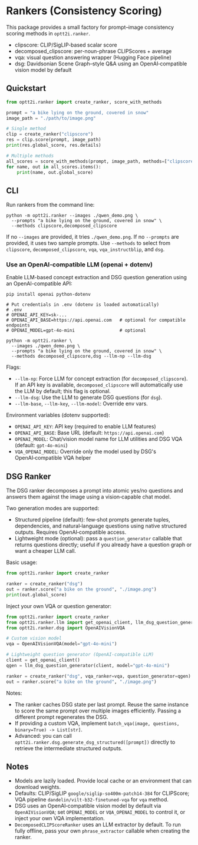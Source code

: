 # Rankers (Consistency Scoring)

This package provides a small factory for prompt–image consistency scoring methods in `optt2i.ranker`.

- clipscore: CLIP/SigLIP-based scalar score
- decomposed_clipscore: per-noun-phrase CLIPScores + average
- vqa: visual question answering wrapper (Hugging Face pipeline)
- dsg: Davidsonian Scene Graph–style Q&A using an OpenAI‑compatible vision model by default

## Quickstart

```python
from optt2i.ranker import create_ranker, score_with_methods

prompt = "a bike lying on the ground, covered in snow"
image_path = "./path/to/image.png"

# Single method
clip = create_ranker("clipscore")
res = clip.score(prompt, image_path)
print(res.global_score, res.details)

# Multiple methods
all_scores = score_with_methods(prompt, image_path, methods=["clipscore", "decomposed_clipscore", "dsg"]) 
for name, out in all_scores.items():
    print(name, out.global_score)
```

## CLI

Run rankers from the command line:

```
python -m optt2i.ranker --images ./qwen_demo.png \
  --prompts "a bike lying on the ground, covered in snow" \
  --methods clipscore,decomposed_clipscore
```

If no `--images` are provided, it tries `./qwen_demo.png`. If no `--prompts` are provided, it uses two sample prompts. Use `--methods` to select from `clipscore`, `decomposed_clipscore`, `vqa`, `vqa_instructblip`, and `dsg`.

### Use an OpenAI-compatible LLM (openai + dotenv)

Enable LLM-based concept extraction and DSG question generation using an OpenAI-compatible API:

```
pip install openai python-dotenv

# Put credentials in .env (dotenv is loaded automatically)
# .env
# OPENAI_API_KEY=sk-...
# OPENAI_API_BASE=https://api.openai.com   # optional for compatible endpoints
# OPENAI_MODEL=gpt-4o-mini                 # optional

python -m optt2i.ranker \
  --images ./qwen_demo.png \
  --prompts "a bike lying on the ground, covered in snow" \
  --methods decomposed_clipscore,dsg --llm-np --llm-dsg
```

Flags:
- `--llm-np`: Force LLM for concept extraction (for `decomposed_clipscore`). If an API key is available, `decomposed_clipscore` will automatically use the LLM by default; this flag is optional.
- `--llm-dsg`: Use the LLM to generate DSG questions (for `dsg`).
- `--llm-base`, `--llm-key`, `--llm-model`: Override env vars.

Environment variables (dotenv supported):
- `OPENAI_API_KEY`: API key (required to enable LLM features)
- `OPENAI_API_BASE`: Base URL (default: `https://api.openai.com`)
- `OPENAI_MODEL`: Chat/vision model name for LLM utilities and DSG VQA (default: `gpt-4o-mini`)
- `VQA_OPENAI_MODEL`: Override only the model used by DSG's OpenAI‑compatible VQA helper

## DSG Ranker

The DSG ranker decomposes a prompt into atomic yes/no questions and answers them against the image using a vision‑capable chat model.

Two generation modes are supported:

- Structured pipeline (default): few‑shot prompts generate tuples, dependencies, and natural‑language questions using native structured outputs. Requires OpenAI‑compatible access.
- Lightweight mode (optional): pass a `question_generator` callable that returns questions directly; useful if you already have a question graph or want a cheaper LLM call.

Basic usage:

```python
from optt2i.ranker import create_ranker

ranker = create_ranker("dsg")
out = ranker.score("a bike on the ground", "./image.png")
print(out.global_score)
```

Inject your own VQA or question generator:

```python
from optt2i.ranker import create_ranker
from optt2i.ranker.llm import get_openai_client, llm_dsg_question_generator
from optt2i.ranker.dsg import OpenAIVisionVQA

# Custom vision model
vqa = OpenAIVisionVQA(model="gpt-4o-mini")

# Lightweight question generator (OpenAI‑compatible LLM)
client = get_openai_client()
qgen = llm_dsg_question_generator(client, model="gpt-4o-mini")

ranker = create_ranker("dsg", vqa_ranker=vqa, question_generator=qgen)
out = ranker.score("a bike on the ground", "./image.png")
```

Notes:
- The ranker caches DSG state per last prompt. Reuse the same instance to score the same prompt over multiple images efficiently. Passing a different prompt regenerates the DSG.
- If providing a custom VQA, implement `batch_vqa(image, questions, binary=True) -> List[str]`.
- Advanced: you can call `optt2i.ranker.dsg.generate_dsg_structured([prompt])` directly to retrieve the intermediate structured outputs.

## Notes

- Models are lazily loaded. Provide local cache or an environment that can download weights.
- Defaults: CLIP/SigLIP `google/siglip-so400m-patch14-384` for CLIPScore; VQA pipeline `dandelin/vilt-b32-finetuned-vqa` for `vqa` method.
- DSG uses an OpenAI‑compatible vision model by default via `OpenAIVisionVQA`; set `OPENAI_MODEL` or `VQA_OPENAI_MODEL` to control it, or inject your own VQA implementation.
- `DecomposedCLIPScoreRanker` uses an LLM extractor by default. To run fully offline, pass your own `phrase_extractor` callable when creating the ranker.
